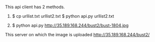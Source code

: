 This api client has 2 methods.

1. $ cp urllist.txt urllist2.txt
   $ python api.py urllist2.txt

2. $ python api.py http://35.189.168.244/bust2/bust-1804.jpg

This server on which the image is uploaded
http://35.189.168.244/bust2/
